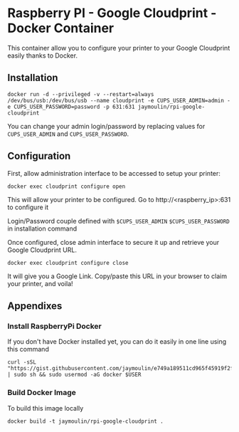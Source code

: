 Raspberry PI - Google Cloudprint - Docker Container
=

This container allow you to configure your printer to your Google Cloudprint easily thanks to Docker.

Installation
---

```
docker run -d --privileged -v --restart=always /dev/bus/usb:/dev/bus/usb --name cloudprint -e CUPS_USER_ADMIN=admin -e CUPS_USER_PASSWORD=password -p 631:631 jaymoulin/rpi-google-cloudprint
```

You can change your admin login/password by replacing values for `CUPS_USER_ADMIN` and `CUPS_USER_PASSWORD`.

Configuration
---
First, allow administration interface to be accessed to setup your printer:
```
docker exec cloudprint configure open
```
This will allow your printer to be configured. 
Go to http://<raspberry_ip>:631 to configure it

Login/Password couple defined with `$CUPS_USER_ADMIN` `$CUPS_USER_PASSWORD` in installation command

Once configured, close admin interface to secure it up and retrieve your Google Cloudprint URL.

```
docker exec cloudprint configure close
```

It will give you a Google Link. Copy/paste this URL in your browser to claim your printer, and voila!

Appendixes
---

### Install RaspberryPi Docker

If you don't have Docker installed yet, you can do it easily in one line using this command
 
```
curl -sSL "https://gist.githubusercontent.com/jaymoulin/e749a189511cd965f45919f2f99e45f3/raw/054ba73080c49a0fcdbc6932e27887a31c7abce2/ARM%2520(Raspberry%2520PI)%2520Docker%2520Install" | sudo sh && sudo usermod -aG docker $USER
```

### Build Docker Image

To build this image locally 
```
docker build -t jaymoulin/rpi-google-cloudprint .
```
